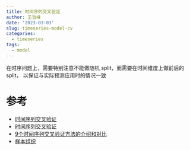 ```yaml
---
title: 时间序列交叉验证
author: 王哲峰
date: '2023-03-03'
slug: timeseries-model-cv
categories:
  - timeseries
tags:
  - model
---
```


在时序问题上，需要特别注意不能做随机 split，而需要在时间维度上做前后的 split，
以保证与实际预测应用时的情况一致


# 参考

* [时间序列交叉验证](https://lonepatient.top/2018/06/10/time-series-nested-cross-validation.html)
* [时间序列交叉验证](https://lonepatient.top/2018/06/10/time-series-nested-cross-validation.html)
* [9个时间序列交叉验证方法的介绍和对比](https://mp.weixin.qq.com/s/JpZV2E102FU94_aj-b-sOA)
* [样本组织](https://mp.weixin.qq.com/s?__biz=Mzk0NDE5Nzg1Ng==&mid=2247492305&idx=1&sn=c4c9783ee3ab85a8f7a813e803f15177&chksm=c32afb5ef45d7248d539aca50cff13a840ff53bb2400166ea146256675b08b93419be3f8fadc&scene=21#wechat_redirect)

